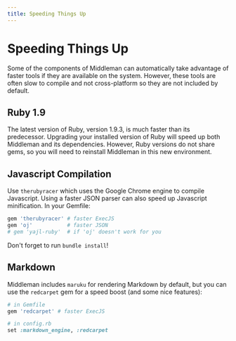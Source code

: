 ```yaml
---
title: Speeding Things Up
---
```


# Speeding Things Up

Some of the components of Middleman can automatically take advantage of faster tools if they are available on the system. However, these tools are often slow to compile and not cross-platform so they are not included by default.

## Ruby 1.9

The latest version of Ruby, version 1.9.3, is much faster than its predecessor. Upgrading your installed version of Ruby will speed up both Middleman and its dependencies. However, Ruby versions do not share gems, so you will need to reinstall Middleman in this new environment.

## Javascript Compilation

Use `therubyracer` which uses the Google Chrome engine to compile Javascript. Using a faster JSON parser can also speed up Javascript minification. In your Gemfile:

``` ruby
gem 'therubyracer' # faster ExecJS
gem 'oj'           # faster JSON
# gem 'yajl-ruby'  # if 'oj' doesn't work for you
```

Don't forget to run `bundle install`!

## Markdown

Middleman includes `maruku` for rendering Markdown by default, but you can use the `redcarpet` gem for a speed boost (and some nice features):

``` ruby
# in Gemfile
gem 'redcarpet' # faster ExecJS

# in config.rb
set :markdown_engine, :redcarpet
```
